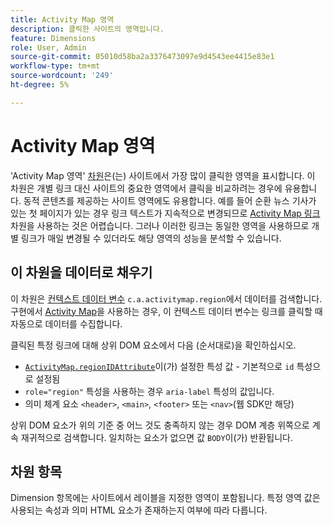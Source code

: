 ```yaml
---
title: Activity Map 영역
description: 클릭한 사이트의 영역입니다.
feature: Dimensions
role: User, Admin
source-git-commit: 05010d58ba2a3376473097e9d4543ee4415e83e1
workflow-type: tm+mt
source-wordcount: '249'
ht-degree: 5%

---
```


# Activity Map 영역

&#39;Activity Map 영역&#39; [차원](overview.md)은(는) 사이트에서 가장 많이 클릭한 영역을 표시합니다. 이 차원은 개별 링크 대신 사이트의 중요한 영역에서 클릭을 비교하려는 경우에 유용합니다. 동적 콘텐츠를 제공하는 사이트 영역에도 유용합니다. 예를 들어 순환 뉴스 기사가 있는 첫 페이지가 있는 경우 링크 텍스트가 지속적으로 변경되므로 [Activity Map 링크](activity-map-link.md) 차원을 사용하는 것은 어렵습니다. 그러나 이러한 링크는 동일한 영역을 사용하므로 개별 링크가 매일 변경될 수 있더라도 해당 영역의 성능을 분석할 수 있습니다.

## 이 차원을 데이터로 채우기

이 차원은 [컨텍스트 데이터 변수](/help/implement/vars/page-vars/contextdata.md) `c.a.activitymap.region`에서 데이터를 검색합니다. 구현에서 [Activity Map](/help/analyze/activity-map/overview.md)을 사용하는 경우, 이 컨텍스트 데이터 변수는 링크를 클릭할 때 자동으로 데이터를 수집합니다.

클릭된 특정 링크에 대해 상위 DOM 요소에서 다음 (순서대로)을 확인하십시오.

* [`ActivityMap.regionIDAttribute`](/help/implement/vars/config-vars/activitymap-regionidattribute.md)이(가) 설정한 특성 값 - 기본적으로 `id` 특성으로 설정됨
* `role="region"` 특성을 사용하는 경우 `aria-label` 특성의 값입니다.
* 의미 체계 요소 `<header>`, `<main>`, `<footer>` 또는 `<nav>`(웹 SDK만 해당)

상위 DOM 요소가 위의 기준 중 어느 것도 충족하지 않는 경우 DOM 계층 위쪽으로 계속 재귀적으로 검색합니다. 일치하는 요소가 없으면 값 `BODY`이(가) 반환됩니다.

## 차원 항목

Dimension 항목에는 사이트에서 레이블을 지정한 영역이 포함됩니다. 특정 영역 값은 사용되는 속성과 의미 HTML 요소가 존재하는지 여부에 따라 다릅니다.
